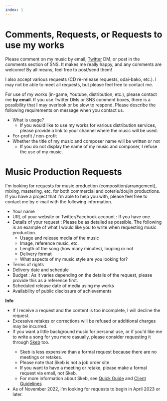 ```yaml
---
index: 1
---
```


# Comments, Requests, or Requests to use my works
Please comment on my music by email, [Twitter](https://twitter.com/Kashiwade_music) DM, or post in the comments section of SNS. It makes me really happy, and any comments are welcome! By all means, feel free to post/send them!

I also accept various requests (CD re-release requests, odai-bako, etc.). I may not be able to meet all requests, but please feel free to contact me.

For use of my works (in-game, Youtube, distribution, etc.), please contact me **by email**. If you use Twitter DMs or SNS comment boxes, there is a possibility that I may overlook or be slow to respond. 
Please describe the following requirements on message when you contact us.
- What is usage?
  - If you would like to use my works for various distribution services, please provide a link to your channel where the music will be used.
- For-profit / non-profit
- Whether the title of my music and composer name will be written or not
  - If you do not display the name of my music and composer, I refuse the use of my music.

# Music Production Requests
I'm looking for requests for music production (composition/arrangement), mixing, mastering, etc. for both commercial and coterie/doujin productions.
If you have a project that I'm able to help you with, please feel free to contact me by e-mail with the following information.

- Your name
- URL of your website or Twitter/Facebook account : If you have one.
- Details of your request : Please be as detailed as possible. The following is an example of what I would like you to write when requesting music production.
  - Usage and release media of the music
  - Image, reference music, etc.
  - Length of the song (how many minutes), looping or not
  - Delivery format
  - What aspects of my music style are you looking for?
- Terms of rights
- Delivery date and schedule
- Budget : As it varies depending on the details of the request, please provide this as a reference first.
- Scheduled release date of media using my works
- Availability of public disclosure of achievements

<div class="info">
<b>Info</b>
  <ul>
    <li>If I receive a request and the content is too incomplete, I will decline the request.</li>
    <li>Excessive retakes or corrections will be refused or additional charges may be incurred.</li>
    <li>If you want a little background music for personal use, or if you'd like me to write a song for you more casually, please consider requesting it through <a href="https://skeb.jp/@kashiwade" target="_blank" rel="noopener noreferrer">Skeb</a> too.</li>
    <ul>
        <li>Skeb is less expensive than a formal request because there are no meetings or retakes.</li>
        <li>Please note that Skeb is not a job order site</li>
        <li>If you want to have a meeting or retake, please make a formal request via email, not Skeb.</li>
        <li>For more information about Skeb, see <a href="https://medium.com/skeb-jp/guide-154f3a80c3b6" target="_blank" rel="noopener noreferrer">Quick Guide</a> and <a href="https://skeb.jp/client" target="_blank" rel="noopener noreferrer">Client Guidelines</a></li>
    </ul>
    <li>As of November 2022, I'm looking for requests to begin in April 2023 or later.</li>
  </ul>
</div>